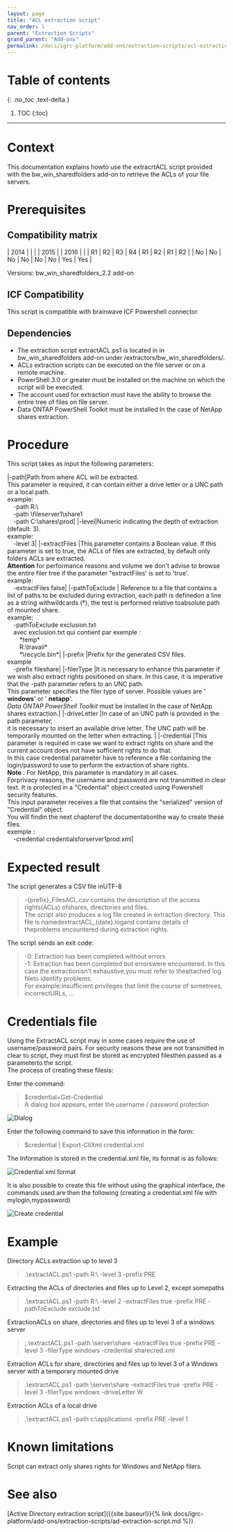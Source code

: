 ```yaml
---
layout: page
title: "ACL extraction script"
nav_order: 1
parent: "Extraction Scripts"
grand_parent: "Add-ons"
permalink: /docs/igrc-platform/add-ons/extraction-scripts/acl-extraction-script/
---
```


# Table of contents
{: .no_toc .text-delta }

1. TOC
{:toc}
---

# Context

This documentation explains howto use the extracrtACL script provided with the bw\_win\_sharedfolders add-on to retrieve the ACLs of your file servers.

# Prerequisites

## Compatibility matrix

| 2014 |  |  |  | 2015 |  |  2016 |  |
|  R1  | R2 |  R3 |  R4 |  R1 |  R2 |  R1 |  R2 |
|  No  | No |  No |  No |  No |  No | Yes | Yes |

Versions: bw\_win\_sharedfolders\_2.2 add-on

## ICF Compatibility

This script is compatible with brainwave ICF Powershell connector.

## Dependencies

- The extraction script extractACL.ps1 is located in in bw\_win\_sharedfolders add-on under /extractors/bw\_win\_sharedfolders/.
- ACLs extraction scripts can be executed on the file server or on a remote machine.
- PowerShell 3.0 or greater must be installed on the machine on which the script will be executed.
- The account used for extraction must have the ability to browse the entire tree of files on file server.
- Data ONTAP PowerShell Toolkit must be installed In the case of NetApp shares extraction.

# Procedure

This script takes as input the following parameters:

|-path|Path from where ACL will be extracted. <br>This parameter is required, it can contain either a drive letter or a UNC path or a local path.<br>example:<br>&emsp;-path R:\ <br> &emsp;-path \\fileserver1\share1 <br> &emsp;-path C:\shares\prod|
|-level|Numeric indicating the depth of extraction (default: 3).<br>example:<br>&emsp;-level 3|
|-extractFiles |This parameter contains a Boolean value. If this parameter is set to true, the ACLs of files are extracted, by default only folders ACLs are extracted.<br>**Attention** for performance reasons and volume we don't advise to browse the entire filer tree if the parameter "extractFiles' is set to 'true'.<br> example:<br>&emsp;-extractFiles false|
|-pathToExclude | Reference to a file that contains a list of paths to be excluded during extraction, each path is definedon a line as a string withwildcards (\*), the test is performed relative toabsolute path of mounted share.<br>example:<br>&emsp;-pathToExclude exclusion.txt<br>&emsp;avec exclusion.txt qui contient par exemple :<br>&emsp;&emsp;\*temp\*<br>&emsp;&emsp;R:\travail\*<br>&emsp;&emsp;\*\recycle.bin\*|
|-prefix |Prefix for the generated CSV files.<br>example<br>&emsp;-prefix fileshare|
|-filerType |It is necessary to enhance this parameter if we wish also extract rights positioned on share. In this case, it is imperative that the -path parameter refers to an UNC path.<br>This parameter specifies the filer type of server. Possible values are ' **windows**' or ' **netapp**'.<br> _Data ONTAP PowerShell Toolkit_ must be installed In the case of NetApp shares extraction.|
|-driveLetter |In case of an UNC path is provided in the path parameter,<br> it is necessary to insert an available drive letter. The UNC path will be temporarily mounted on the letter when extracting. |
|-credential |This parameter is required in case we want to extract rights on share and the current account does not have sufficient rights to do that. <br>In this case credential parameter have to reference a file containing the login/password to use to perform the extraction of share rights.<br> **Note** : For NetApp, this parameter is mandatory in all cases.<br> Forprivacy reasons, the username and password are not transmitted in clear text. It is protected in a "Credential" object created using Powershell security features.<br>This input parameter receives a file that contains the "serialized"  version of "Credential" object.<br>You will findin the next chapterof the documentationthe way to create these files.<br>exemple :<br>&emsp;-credential credentialsforserver1prod.xml|

# Expected result

The script generates a CSV file inUTF-8   
> -{prefix}\_FilesACL.csv contains the description of the access rights(ACLs) ofshares, directories and files.   
The script also produces a log file created in extraction directory. This file is namedextractACL\_{date}.logand contains details of theproblems encountered during extraction rights.   

The script sends an exit code:   
> -0: Extraction has been completed without errors   
> -1: Extraction has been completed but errorswere encountered. In this case the extractionisn't exhaustive,you must refer to theattached log fileto identify problems.   
For example:Insufficient privileges that limit the course of sometrees, incorrectURLs, ...

# Credentials file

Using the ExtractACL script may in some cases require the use of username/password pairs. For security reasons these are not transmitted in clear to script, they must first be stored as encrypted filesthen passed as a parameterto the script.   
The process of creating these filesis:   

Enter the command:   
> $credential=Get-Credential   
A dialog box appears, enter the username / password protection   

![Dialog](../images/credential_dialog.png "Dialog")

Enter the following command to save this information in the form:   
> $credential \| Export-CliXml credential.xml

The Information is stored in the credential.xml file, its format is as follows:   

![Credential xml format](../images/credential_xml_format.png "Credential xml format")

It is also possible to create this file without using the graphical interface, the commands used are then the following (creating a credential.xml  file with mylogin,mypassword)

![Create credential](../images/create_cred.png "Create credential")

# Example

Directory ACLs extraction up to level 3   
> .\extractACL.ps1 -path R:\ -level 3 -prefix PRE

Extracting the ACLs of directories and files up to Level 2, except somepaths     
> .\extractACL.ps1 -path R:\ -level 2 -extractFiles true -prefix PRE -pathToExclude exclude.txt

ExtractionACLs on share, directories and files up to level 3 of a windows server   
> ;.\extractACL.ps1 -path \\server\share -extractFiles true -prefix PRE -level 3 -filerType windows -credential sharecred.xml

Extraction ACLs for share, directories and files up to level 3 of a Windows server with a temporary mounted drive   
> .\extractACL.ps1 -path \\server\share -extractFiles true -prefix PRE -level 3 -filerType windows -driveLetter W

Extraction ACLs of a local drive   
> .\extractACL.ps1 -path c:\applications -prefix PRE -level 1

# Known limitations

Script can extract only shares rights for Windows and NetApp filers.

# See also

[Active Directory extraction script]({{site.baseurl}}{% link docs/igrc-platform/add-ons/extraction-scripts/ad-extraction-script.md %})

